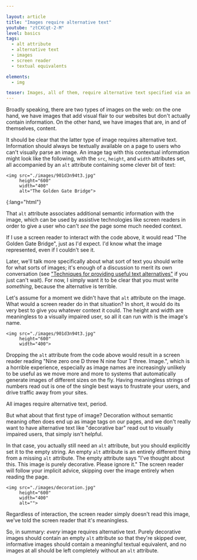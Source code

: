```yaml
---

layout: article
title: "Images require alternative text"
youtube: "ztCXCqt-2-M"
level: basics
tags:
  - alt attribute
  - alternative text
  - images
  - screen reader
  - textual equivalents

elements:
  - img

teaser: Images, all of them, require alternative text specified via an `alt` element. Really.
---
```

Broadly speaking, there are two types of images on the web: on the one hand, we have images that add visual flair to our websites but don't actually contain information. On the other hand, we have images that are, in and of themselves, content.

It should be clear that the latter type of image requires alternative text. Information should always be textually available on a page to users who can't visually parse an image. An image tag with this contextual information might look like the following, with the `src`, `height`, and `width` attributes set, all accompanied by an `alt` attribute containing some clever bit of text:

    <img src="./images/901d3n94t3.jpg"
         height="600"
         width="400"
         alt="The Golden Gate Bridge">
{:lang="html"}

That `alt` attribute associates additional semantic information with the image, which can be used by assistive technologies like screen readers in order to give a user who can't _see_ the page some much needed context.

If I use a screen reader to interact with the code above, it would read "The Golden Gate Bridge", just as I'd expect. I'd know what the image represented, even if I couldn't see it.

Later, we'll talk more specifically about what sort of text you should write for what sorts of images; it's enough of a discussion to merit its own conversation (see ["Techniques for providing useful text alternatives"][1] if you just can't wait). For now, I simply want it to be clear that you must write _something_, because the alternative is terrible.

[1]: http://dev.w3.org/html5/alt-techniques/

Let's assume for a moment we didn't have that `alt` attribute on the image. What would a screen reader do in that situation? In short, it would do its very best to give you whatever context it could. The height and width are meaningless to a visually impaired user, so all it can run with is the image's name.

    <img src="./images/901d3n94t3.jpg"
         height="600"
         width="400">

Dropping the `alt` attribute from the code above would result in a screen reader reading "Nine zero one D three N nine four T three. Image.", which is a horrible experience, especially as image names are increasingly unlikely to be useful as we move more and more to systems that automatically generate images of different sizes on the fly. Having meaningless strings of numbers read out is one of the single best ways to frustrate your users, and drive traffic away from your sites.

All images require alternative text, period.

But what about that first type of image? Decoration without semantic meaning often does end up as image tags on our pages, and we don't really want to have alternative text like "decorative bar" read out to visually impaired users, that simply isn't helpful.

In that case, you actually still need an `alt` attribute, but you should explicitly set it to the empty string. An empty `alt` attribute is an entirely different thing from a missing `alt` attribute. The empty attribute says "I've thought about this. This image is purely decorative. Please ignore it." The screen reader will follow your implicit advice, skipping over the image entirely when reading the page.

    <img src="./images/decoration.jpg"
         height="600"
         width="400"
         alt="">

Regardless of interaction, the screen reader simply doesn't read this image, we've told the screen reader that it's meaningless.

So, in summary: _every_ image requires alternative text. Purely decorative images should contain an empty `alt` attribute so that they're skipped over, informative images should contain a meaningful textual equivalent, and no images at all should be left completely without an `alt` attribute.
